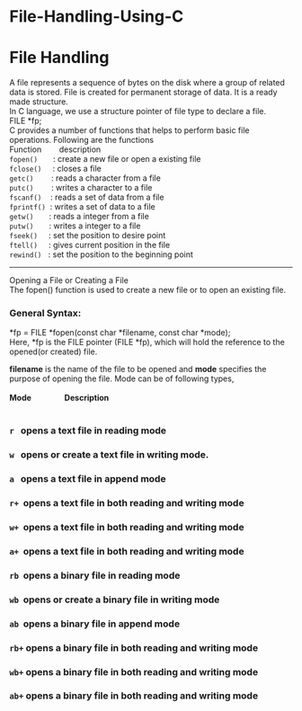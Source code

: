 # File-Handling-Using-C
# File Handling
A file represents a sequence of bytes on the disk where a group of related data is stored. File is
created for permanent storage of data. It is a ready made structure. 
<br>In C language, we use a structure pointer of file type to declare a file.
<br>FILE *fp;<br>
C provides a number of functions that helps to perform basic file operations. Following are the functions<br>
Function &nbsp;&nbsp;&nbsp;&nbsp;&nbsp;&nbsp;&nbsp;description<br>
`fopen()`&nbsp;&nbsp;&nbsp;&nbsp;&nbsp;&nbsp;&nbsp;: create a new file or open a existing file<br>
`fclose()`&nbsp;&nbsp;&nbsp;&nbsp;&nbsp;: closes a file<br>
`getc()`&nbsp;&nbsp;&nbsp;&nbsp;&nbsp;&nbsp;&nbsp;&nbsp;: reads a character from a file<br>
`putc()` &nbsp;&nbsp;&nbsp;&nbsp;&nbsp;&nbsp;&nbsp;: writes a character to a file<br>
`fscanf()`&nbsp;&nbsp;&nbsp;&nbsp;: reads a set of data from a file<br>
`fprintf()`&nbsp;&nbsp;: writes a set of data to a file<br>
`getw()`&nbsp;&nbsp;&nbsp;&nbsp;&nbsp;&nbsp;&nbsp;: reads a integer from a file<br>
`putw()`&nbsp;&nbsp;&nbsp;&nbsp;&nbsp;&nbsp;&nbsp;: writes a integer to a file<br>
`fseek()`&nbsp;&nbsp;&nbsp;&nbsp;&nbsp;: set the position to desire point<br>
`ftell()`&nbsp;&nbsp;&nbsp;&nbsp;&nbsp;: gives current position in the file<br>
`rewind()`&nbsp;&nbsp;&nbsp;: set the position to the beginning point<br>


***

Opening a File or Creating a File<br>
The fopen() function is used to create a new file or to open an existing file.<br>
### General Syntax:<br>
*fp = FILE *fopen(const char *filename, const char *mode);<br>
Here, *fp is the FILE pointer (FILE *fp), which will hold the reference to the opened(or created) file.<br>

**filename** is the name of the file to be opened and **mode** specifies the purpose of opening the file.
Mode can be of following types,<br>
<br>
**Mode** &nbsp;&nbsp;&nbsp;&nbsp;&nbsp;&nbsp;&nbsp;&nbsp;&nbsp;&nbsp;&nbsp;&nbsp;&nbsp; **Description**<br><br>
### `r` &nbsp;&nbsp;opens a text file in reading mode<br>
### `w` &nbsp;&nbsp;opens or create a text file in writing mode.<br>
### `a` &nbsp;&nbsp;opens a text file in append mode<br>
### `r+` &nbsp;opens a text file in both reading and writing mode<br>
### `w+` &nbsp;opens a text file in both reading and writing mode<br>
### `a+` &nbsp;opens a text file in both reading and writing mode<br>
### `rb` &nbsp;opens a binary file in reading mode<br>
### `wb` &nbsp;opens or create a binary file in writing mode<br>
### `ab` &nbsp;opens a binary file in append mode<br>
### `rb+` opens a binary file in both reading and writing mode<br>
### `wb+` opens a binary file in both reading and writing mode<br>
### `ab+` opens a binary file in both reading and writing mode<br>
